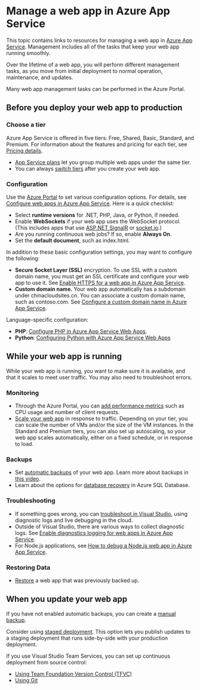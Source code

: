 <properties
    pageTitle="Manage a web app in Azure App Service"
    description="Links to resources for managing a web app in Azure App Service."
    services="app-service\web"
    documentationcenter=""
    author="erikre"
    manager="wpickett"
    editor="" />
<tags
    ms.assetid="d5e2887a-84f9-4747-a573-867635cb8b39"
    ms.service="app-service-web"
    ms.workload="web"
    ms.tgt_pltfrm="na"
    ms.devlang="na"
    ms.topic="article"
    ms.date="08/24/2016"
    wacn.date=""
    ms.author="rachelap" />

# Manage a web app in Azure App Service
This topic contains links to resources for managing a web app in [Azure App Service](/documentation/articles/app-service-changes-existing-services/). Management includes all of the tasks that keep your web app running smoothly. 

Over the lifetime of a web app, you will perform different management tasks, as you move from initial deployment to normal operation, maintenance, and updates.

Many web app management tasks can be performed in the Azure Portal.

## Before you deploy your web app to production
### Choose a tier
Azure App Service is offered in five tiers: Free, Shared, Basic, Standard, and Premium. For information about the features and pricing for each tier, see [Pricing details](/pricing/details/app-service/). 

* [App Service plans](/documentation/articles/azure-web-sites-web-hosting-plans-in-depth-overview/) let you group multiple web apps under the same tier.
* You can always [switch tiers](/documentation/articles/web-sites-scale/) after you create your web app.

### Configuration
Use the [Azure Portal](https://portal.azure.cn/) to set various configuration options. For details, see [Configure web apps in Azure App Service](/documentation/articles/web-sites-configure/). Here is a quick checklist:

* Select **runtime versions** for .NET, PHP, Java, or Python, if needed.
* Enable **WebSockets** if your web app uses the WebSocket protocol. (This includes apps that use [ASP.NET SignalR](http://www.asp.net/signalr) or [socket.io](/documentation/articles/web-sites-nodejs-chat-app-socketio/).)
* Are you running continuous web jobs? If so, enable **Always On**.
* Set the **default document**, such as index.html.

In addition to these basic configuration settings, you may want to configure the following:

* **Secure Socket Layer (SSL)** encryption. To use SSL with a custom domain name, you must get an SSL certificate and configure your web app to use it. See [Enable HTTPS for a web app in Azure App Service](/documentation/articles/web-sites-configure-ssl-certificate/).
* **Custom domain name.** Your web app automatically has a subdomain under chinacloudsites.cn. You can associate a custom domain name, such as contoso.com. See [Configure a custom domain name in Azure App Service](/documentation/articles/web-sites-custom-domain-name/).

Language-specific configuration:

* **PHP**: [Configure PHP in Azure App Service Web Apps](/documentation/articles/web-sites-php-configure/).
* **Python**: [Configuring Python with Azure App Service Web Apps](/documentation/articles/web-sites-python-configure/)

## While your web app is running
While your web app is running, you want to make sure it is available, and that it scales to meet user traffic. You may also need to troubleshoot errors.

### Monitoring
* Through the Azure Portal, you can [add performance metrics](/documentation/articles/web-sites-monitor/) such as CPU usage and number of client requests.
* [Scale your web app](/documentation/articles/web-sites-scale/) in response to traffic. Depending on your tier, you can scale the number of VMs and/or the size of the VM instances. In the Standard and Premium tiers, you can also set up autoscaling, so your web app scales automatically, either on a fixed schedule, or in response to load.  

### Backups
* Set [automatic backups](/documentation/articles/web-sites-backup/) of your web app. Learn more about backups in [this video](https://azure.microsoft.com/documentation/videos/azure-websites-automatic-and-easy-backup/).
* Learn about the options for [database recovery](/documentation/articles/sql-database-business-continuity/) in Azure SQL Database.

### Troubleshooting
* If something goes wrong, you can [troubleshoot in Visual Studio](/documentation/articles/web-sites-dotnet-troubleshoot-visual-studio/#remotedebug), using diagnostic logs and live debugging in the cloud. 
* Outside of Visual Studio, there are various ways to collect diagnostic logs. See [Enable diagnostics logging for web apps in Azure App Service](/documentation/articles/web-sites-enable-diagnostic-log/).
* For Node.js applications, see [How to debug a Node.js web app in Azure App Service](/documentation/articles/web-sites-nodejs-debug/).

### Restoring Data
* [Restore](/documentation/articles/web-sites-restore/) a web app that was previously backed up.

## When you update your web app
If you have not enabled automatic backups, you can create a [manual backup](/documentation/articles/web-sites-backup/).

Consider using [staged deployment](/documentation/articles/web-sites-staged-publishing/). This option lets you publish updates to a staging deployment that runs side-by-side with your production deployment. 

If you use Visual Studio Team Services, you can set up continuous deployment from source control:

* [Using Team Foundation Version Control (TFVC)](/documentation/articles/cloud-services-continuous-delivery-use-vso/) 
* [Using Git](/documentation/articles/cloud-services-continuous-delivery-use-vso-git/)

<!-- Anchors. -->

[Before you deploy your site to production]: #before-you-deploy-your-site-to-production
[While your website is running]: #while-your-website-is-running
[When you update your website]: #when-you-update-your-website


